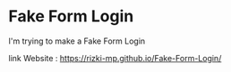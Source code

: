 # Fake Form Login
I'm trying to make a Fake Form Login

link Website : https://rizki-mp.github.io/Fake-Form-Login/
